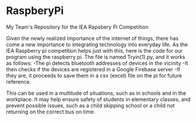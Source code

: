 # RaspberyPi
My Team's Repository for the IEA Rapsbery Pi Competition

Given  the newly realized importance of the internet of things, there has come a new importance to integrating technology into everyday life. 
As the IEA Raspberry pi competition helps just with this, here is the code for our program using the raspberry pi.
The file is named Tryin(1).py, and it works as follows:
-The pi detects bluetooth addresses of devices in the vicinity
-It then checks if the devices are registered in a Google Firebase server
-If they are, it proceeds to save them in a csv (excel) file on the pi for future reference.

This can be used in a multitude of situations, such as in schools and in the workplace. It may help ensure safety of students in elementary classes, and prevent possible issues, such as a child skipping school or a child not returning on the correct bus on time.
